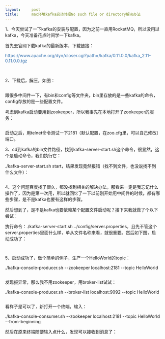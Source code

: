 ```yaml
---
layout:     post
title:      mac环境kafka启动时报No such file or directory解决办法
---
```

<div id="article_content" class="article_content clearfix csdn-tracking-statistics" data-pid="blog" data-mod="popu_307" data-dsm="post">
								            <link rel="stylesheet" href="https://csdnimg.cn/release/phoenix/template/css/ck_htmledit_views-f76675cdea.css">
						<div class="htmledit_views" id="content_views">
                
<p>1、今天尝试了一下kafka的安装与配置，因为之前一直用RocketMQ，所以没用过kafka，今天准备花点时间学一下kafka。</p>
<p>首先去官网下载kafka的最新版本，下载链接：</p>
<p><a href="https://www.apache.org/dyn/closer.cgi?path=/kafka/0.11.0.0/kafka_2.11-0.11.0.0.tgz" rel="nofollow" class="external-link" style="color:rgb(53,114,176);text-decoration:none;">https://www.apache.org/dyn/closer.cgi?path=/kafka/0.11.0.0/kafka_2.11-0.11.0.0.tgz</a></p>
<p><a href="https://www.apache.org/dyn/closer.cgi?path=/kafka/0.11.0.0/kafka_2.11-0.11.0.0.tgz" rel="nofollow" class="external-link" style="color:rgb(53,114,176);text-decoration:none;"><br></a></p>
<p><span>2、下载后，解压，如图：<br></span></p>
<p><img src="https://img-blog.csdn.net/20171122204357264?watermark/2/text/aHR0cDovL2Jsb2cuY3Nkbi5uZXQveWFuZ2JvMTk4OTE=/font/5a6L5L2T/fontsize/400/fill/I0JBQkFCMA==/dissolve/70/gravity/Center" alt=""></p>
<p></p>
<p>跟很多中间件一下，有bin和config等文件夹，bin里存放的是一些kafka的命令，config存放的是一些配置文件。</p>
<p>考虑到kafka启动要用到zookeeper，所以我事先在本地打开了zookeeper的服务：</p>
<p><img src="https://img-blog.csdn.net/20171122204502749?watermark/2/text/aHR0cDovL2Jsb2cuY3Nkbi5uZXQveWFuZ2JvMTk4OTE=/font/5a6L5L2T/fontsize/400/fill/I0JBQkFCMA==/dissolve/70/gravity/Center" alt=""><br></p>
<p></p>
<p>启动之后，用telnet命令测试一下2181（默认配置，在zoo.cfg里，可以自己修改）端口。</p>
<p>3、cd到kafka的bin文件路径，找到kafka-server-start.sh这个命令，很显然，这个是启动命令，我们执行它：</p>
<p>./kafka-server-start.sh start，结果发现竟然报错（找不到文件，也没说找不到什么文件）：</p>
<p><img src="https://img-blog.csdn.net/20171122204600623?watermark/2/text/aHR0cDovL2Jsb2cuY3Nkbi5uZXQveWFuZ2JvMTk4OTE=/font/5a6L5L2T/fontsize/400/fill/I0JBQkFCMA==/dissolve/70/gravity/Center" alt=""><br></p>
<p>4、这个问题百度找了很久，都没找到相关的解决办法，那看来一定是我忘记什么操作了，因为是第一次用，所以就回忆了一下以前刚开始用中间件的时候，都有哪些步骤，是不是kafka也要有这样的步骤。</p>
<p>然后想到了，是不是kafka也要依赖某个配置文件启动呢？接下来我就做了个以下尝试：</p>
<p>执行命令：./kafka-server-start.sh ../config/server.properties，且先不管这个server.properties里面什么样，单从文件名称来看，就很重要。然后如下图，启动成功了：</p>
<p><img src="https://img-blog.csdn.net/20171122204656566?watermark/2/text/aHR0cDovL2Jsb2cuY3Nkbi5uZXQveWFuZ2JvMTk4OTE=/font/5a6L5L2T/fontsize/400/fill/I0JBQkFCMA==/dissolve/70/gravity/Center" alt=""><br></p>
<img src="https://img-blog.csdn.net/20171122204741098?watermark/2/text/aHR0cDovL2Jsb2cuY3Nkbi5uZXQveWFuZ2JvMTk4OTE=/font/5a6L5L2T/fontsize/400/fill/I0JBQkFCMA==/dissolve/70/gravity/Center" alt=""><p></p>
<p>5、启动成功了，做个简单的例子，生产一个HelloWorld的topic：</p>
<p>./kafka-console-producer.sh --zookeeper localhost:2181 --topic HelloWorld</p>
<p><img src="https://img-blog.csdn.net/20171122204835713?watermark/2/text/aHR0cDovL2Jsb2cuY3Nkbi5uZXQveWFuZ2JvMTk4OTE=/font/5a6L5L2T/fontsize/400/fill/I0JBQkFCMA==/dissolve/70/gravity/Center" alt=""><br></p>
<p>发现报异常，那么我不用zookeeper，用broker-list试试：</p>
<p>./kafka-console-producer.sh --broker-list localhost:9092 --topic HelloWorld</p>
<p><img src="https://img-blog.csdn.net/20171122204915501?watermark/2/text/aHR0cDovL2Jsb2cuY3Nkbi5uZXQveWFuZ2JvMTk4OTE=/font/5a6L5L2T/fontsize/400/fill/I0JBQkFCMA==/dissolve/70/gravity/Center" alt=""></p>
<p></p>
<p>看样子是可以了，新打开一个终端，输入：</p>
<p>./kafka-console-consumer.sh --zookeeper localhost:2181 --topic HelloWorld --from-beginning</p>
<p>然后在原来终端随便输入点什么，发现可以接收到消息了：</p>
<p><img src="https://img-blog.csdn.net/20171122205325196?watermark/2/text/aHR0cDovL2Jsb2cuY3Nkbi5uZXQveWFuZ2JvMTk4OTE=/font/5a6L5L2T/fontsize/400/fill/I0JBQkFCMA==/dissolve/70/gravity/Center" alt=""><img src="https://img-blog.csdn.net/20171122205336418?watermark/2/text/aHR0cDovL2Jsb2cuY3Nkbi5uZXQveWFuZ2JvMTk4OTE=/font/5a6L5L2T/fontsize/400/fill/I0JBQkFCMA==/dissolve/70/gravity/Center" alt=""><br></p>
<br><span></span>
            </div>
                </div>